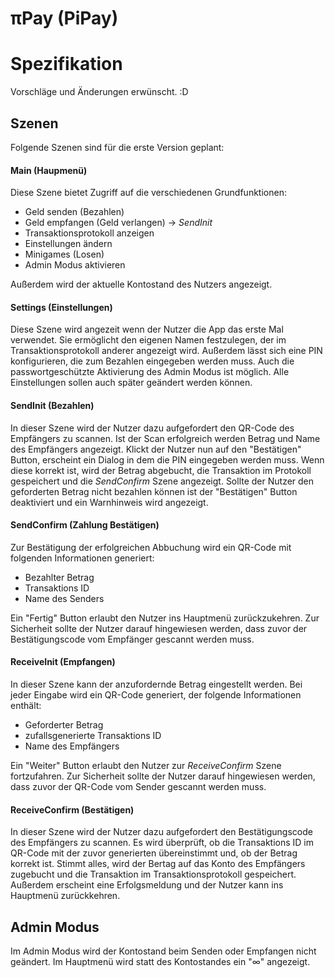 πPay (PiPay)
============

# Spezifikation
Vorschläge und Änderungen erwünscht. :D

## Szenen
Folgende Szenen sind für die erste Version geplant:

#### Main (Haupmenü)
Diese Szene bietet Zugriff auf die verschiedenen Grundfunktionen:
  - Geld senden (Bezahlen)
  - Geld empfangen (Geld verlangen) -> *SendInit*
  - Transaktionsprotokoll anzeigen
  - Einstellungen ändern
  - Minigames (Losen)
  - Admin Modus aktivieren

Außerdem wird der aktuelle Kontostand des Nutzers angezeigt.

#### Settings (Einstellungen)
Diese Szene wird angezeit wenn der Nutzer die App das erste Mal verwendet.
Sie ermöglicht den eigenen Namen festzulegen, der im Transaktionsprotokoll anderer angezeigt wird.
Außerdem lässt sich eine PIN konfigurieren, die zum Bezahlen eingegeben werden muss.
Auch die passwortgeschützte Aktivierung des Admin Modus ist möglich.
Alle Einstellungen sollen auch später geändert werden können.

#### SendInit (Bezahlen)
In dieser Szene wird der Nutzer dazu aufgefordert den QR-Code des Empfängers zu scannen.
Ist der Scan erfolgreich werden Betrag und Name des Empfängers angezeigt.
Klickt der Nutzer nun auf den "Bestätigen" Button, erscheint ein Dialog in dem die PIN eingegeben werden muss.
Wenn diese korrekt ist, wird der Betrag abgebucht, die Transaktion im Protokoll gespeichert und die *SendConfirm* Szene angezeigt.
Sollte der Nutzer den geforderten Betrag nicht bezahlen können ist der "Bestätigen" Button deaktiviert und ein Warnhinweis wird angezeigt.

#### SendConfirm (Zahlung Bestätigen)
Zur Bestätigung der erfolgreichen Abbuchung wird ein QR-Code mit folgenden Informationen generiert:
  - Bezahlter Betrag
  - Transaktions ID
  - Name des Senders

Ein "Fertig" Button erlaubt den Nutzer ins Hauptmenü zurückzukehren.
Zur Sicherheit sollte der Nutzer darauf hingewiesen werden, dass zuvor der Bestätigungscode vom Empfänger gescannt werden muss.

#### ReceiveInit (Empfangen)
In dieser Szene kann der anzufordernde Betrag eingestellt werden.
Bei jeder Eingabe wird ein QR-Code generiert, der folgende Informationen enthält:
  - Geforderter Betrag
  - zufallsgenerierte Transaktions ID
  - Name des Empfängers

Ein "Weiter" Button erlaubt den Nutzer zur *ReceiveConfirm* Szene fortzufahren.
Zur Sicherheit sollte der Nutzer darauf hingewiesen werden, dass zuvor der QR-Code vom Sender gescannt werden muss.

#### ReceiveConfirm (Bestätigen)
In dieser Szene wird der Nutzer dazu aufgefordert den Bestätigungscode des Empfängers zu scannen.
Es wird überprüft, ob die Transaktions ID im QR-Code mit der zuvor generierten übereinstimmt und, ob der Betrag korrekt ist.
Stimmt alles, wird der Bertag auf das Konto des Empfängers zugebucht und die Transaktion im Transaktionsprotokoll gespeichert.
Außerdem erscheint eine Erfolgsmeldung und der Nutzer kann ins Hauptmenü zurückkehren.

## Admin Modus
Im Admin Modus wird der Kontostand beim Senden oder Empfangen nicht geändert.
Im Hauptmenü wird statt des Kontostandes ein "∞" angezeigt.